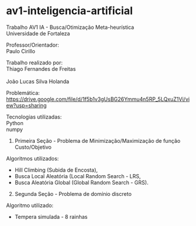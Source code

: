 # av1-inteligencia-artificial
Trabalho AV1 IA - Busca/Otimização Meta-heurística    
Universidade de Fortaleza   


Professor/Orientador:   
Paulo Cirillo    


Trabalho realizado por:   
Thiago Fernandes de Freitas<br>  
João Lucas Silva Holanda



Problemática:   
https://drive.google.com/file/d/1f5b1v3gUsBG26Ymmu4n5RP_5LQxuZ1Vi/view?usp=sharing


Tecnologias utilizadas:   
Python   
numpy



1. Primeira Seção - Problema de Minimização/Maximização de função Custo/Objetivo         


Algoritmos utilizados:

- Hill Climbing (Subida de Encosta),
- Busca Local Aleatória (Local Random Search - LRS,
- Busca Aleatória Global (Global Random Search - GRS).



2. Segunda Seção - Problema de domínio discreto


Algoritmo utilizado:
- Tempera simulada - 8 rainhas

